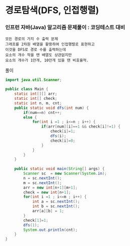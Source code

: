 # 경로탐색(DFS, 인접행렬)

### 인프런 자바(Java) 알고리즘 문제풀이 : 코딩테스트 대비

    모든 경로의 가지 수 출력 문제
    그래프를 2차원 배열을 활용하여 인접행렬로 표현하고
    이것을 DFS로 경로 수를 출력하는데
    요소의 개수 작을 땐 배열도 상관없지만 
    요소의 개수가 1만개, 10만개 있을 땐 비효율적.

풀이

```java
import java.util.Scanner;

public class Main {
	static int[][] arr;
	static int[] check;
	static int n, m, cnt;
	public static void dfs(int num) {
		if(num==n) cnt++;
		else {
			for(int i =1 ; i<=n ; i++) {
				if(arr[num][i]==1 && check[i]!=1) {
					check[i]=1;
					dfs(i);
					check[i]=0;
				}
			}
		}
	}
	
	public static void main(String[] args) {
		Scanner sc  = new Scanner(System.in);
		n = sc.nextInt();
		m = sc.nextInt();
		arr = new int[n+1][m+1];
		check = new int[n+1];
		for(int i =1 ; i<=m ; i++) {
			int a = sc.nextInt();
			int b = sc.nextInt();
			arr[a][b] = 1;
		}
		check[1]=1;
		dfs(1);
		System.out.println(cnt);
	}
}
```